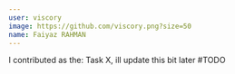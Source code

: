 ```yaml
---
user: viscory
image: https://github.com/viscory.png?size=50
name: Faiyaz RAHMAN
---
```

I contributed as the: Task X, ill update this bit later #TODO
<!-- 
Note: Please put down your own information, and register your real contribution
-->
